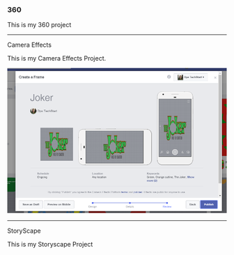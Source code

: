 ### 360

This is my 360 project

<script src="//360.vizor.io/scripts/embed.js" data-vizorurl="https://360.vizor.io/embed/v/lko4y" ></script>

***

Camera Effects

This is my Camera Effects Project. 

![Joker](https://github.com/KrystalRenteria/KrystalRenteria.github.io/blob/master/Joker.PNG?raw=true "Optional Title")

***

StoryScape 

This is my Storyscape Project

<script src="//360.vizor.io/scripts/embed.js" data-vizorurl="https://patches.vizor.io/embed/krystalrenteria/krystalrenteria-copy" ></script>
